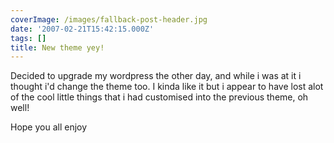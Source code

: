 ```yaml
---
coverImage: /images/fallback-post-header.jpg
date: '2007-02-21T15:42:15.000Z'
tags: []
title: New theme yey!
---
```


Decided to upgrade my wordpress the other day, and while i was at it i thought i'd change the theme too. I kinda like it but i appear to have lost alot of the cool little things that i had customised into the previous theme, oh well!

<!-- more -->

Hope you all enjoy
